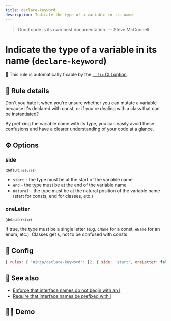```yaml
---
title: declare-keyword
description: Indicate the type of a variable in its name
---
```


<script setup lang="ts">
import CodeEditor from '../../.vitepress/theme/components/code-editor.vue';
import {ruleName, presetConfigs, initialText} from '../../src/sample-code/declare-keyword.js';
</script>

> Good code is its own best documentation. — Steve McConnell

# Indicate the type of a variable in its name (`declare-keyword`)

🔧 This rule is automatically fixable by the
[`--fix` CLI option](https://eslint.org/docs/latest/user-guide/command-line-interface#--fix).

<!-- end auto-generated rule header -->

## 📖 Rule details

Don't you hate it when you're unsure whether you can mutate a variable because
it's declared with const, or if you're dealing with a class that can be
instantiated?

By prefixing the variable name with its type, you can easily avoid these
confusions and have a clearer understanding of your code at a glance.

## ⚙️ Options

### side

<sub>(default: `natural`)</sub>

- `start` - the type must be at the start of the variable name
- `end` - the type must be at the end of the variable name
- `natural` - the type must be at the natural position of the variable name
  (start for consts, end for classes, etc.)

### oneLetter

<sub>(default: `false`)</sub>

If true, the type must be a single letter (e.g. `cName` for a const, `eName` for
an enum, etc.). Classes get `k`, not to be confused with consts.

## 🔧 Config

```js
{ rules: { 'ninja/declare-keyword': [2, { side: 'start', oneLetter: false }] } }
```

## 🔗 See also

- [Enforce that interface names do not begin with an I](https://github.com/typescript-eslint/typescript-eslint/blob/main/packages/eslint-plugin/docs/rules/naming-convention.md#enforce-that-interface-names-do-not-begin-with-an-i)
- [Require that interface names be prefixed with I](https://github.com/bradzacher/eslint-plugin-typescript/blob/master/docs/rules/interface-name-prefix.md)

## 🧑‍💻 Demo

<CodeEditor :rule="ruleName" :text="initialText" :presetConfigs="presetConfigs" />
